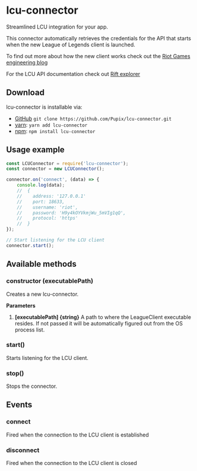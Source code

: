 # lcu-connector
Streamlined LCU integration for your app.

This connector automatically retrieves the credentials for the API that starts when the new League of Legends client is launched.

To find out more about how the new client works check out the [Riot Games engineering blog](https://engineering.riotgames.com/news/architecture-league-client-update)

For the LCU API documentation check out [Rift explorer](https://github.com/Pupix/rift-explorer)

## Download
lcu-connector is installable via:

- [GitHub](https://github.com/Pupix/lcu-connector) `git clone https://github.com/Pupix/lcu-connector.git`
- [yarn](https://yarnpkg.com/): `yarn add lcu-connector`
- [npm](https://www.npmjs.com/): `npm install lcu-connector`

## Usage example

```js
const LCUConnector = require('lcu-connector');
const connector = new LCUConnector();

connector.on('connect', (data) => {
    console.log(data);
    //  {
    //    address: '127.0.0.1'
    //    port: 18633,
    //    username: 'riot',
    //    password: 'H9y4kOYVkmjWu_5mVIg1qQ',
    //    protocol: 'https'
    //  }
});

// Start listening for the LCU client
connector.start();

```

## Available methods

### constructor (executablePath)

Creates a new lcu-connector.

**Parameters**

1. **[executablePath] {string}** A path to where the LeagueClient executable resides. If not passed it will be automatically figured out from the OS process list.

### start()

Starts listening for the LCU client.

### stop()

Stops the connector.

## Events

### connect

Fired when the connection to the LCU client is established

### disconnect

Fired when the connection to the LCU client is closed


